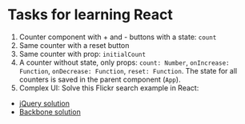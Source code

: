 # Tasks for learning React

1. Counter component with + and - buttons with a state: `count`
2. Same counter with a reset button
3. Same counter with prop: `initialCount`
4. A counter without state, only props: `count: Number`, `onIncrease: Function`, `onDecrease: Function`, `reset: Function`. The state for all counters is saved in the parent component (`App`).
5. Complex UI: Solve this Flickr search example in React:
  - [jQuery solution](http://molily.de/javascript-introduction/flickr-jquery.html)
  - [Backbone solution](http://molily.de/javascript-introduction/flickr-backbone.html)

